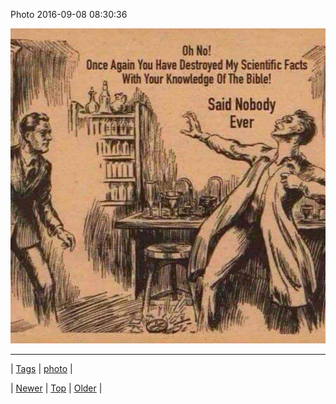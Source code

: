 <!--
title: Photo 2016-09-08 08
date: 2020-06-28T15:27:00.128Z
tags: photo
-->


Photo 2016-09-08 08:30:36

![](150113942717-0.jpg)

<!--BOTTOM-POST-NAVIGATION-->
---

| [Tags](tags.md) | [photo](tag-photo.md) |

| [Newer](150082165238.md) | [Top](index.md) | [Older](150119909766.md) |